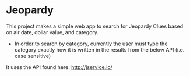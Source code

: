 # Jeopardy

This project makes a simple web app to search for Jeopardy Clues based on air date, dollar value, and category.
* In order to search by category, currently the user must type the category exactly how it is written in the results from the below API (i.e. case sensitive)

It uses the API found here: http://jservice.io/
